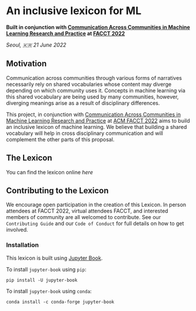 # An inclusive lexicon for ML 
**Built in conjunction with [Communication Across Communities in Machine Learning Research and Practice](https://sites.google.com/view/sedl-workshop/) at [FACCT 2022](https://facctconference.org/2022/acceptedcraft.html)**

*Seoul, 🇰🇷 21 June 2022*

## Motivation

Communication across communities through various forms of narratives necessarily rely on shared vocabularies whose content may diverge depending on which community uses it. Concepts in machine learning via this shared vocabulary are being used by many communities, however, diverging meanings arise as a result of disciplinary differences. 

This project, in conjunction with [Communication Across Communities in Machine Learning Research and Practice](https://sites.google.com/view/sedl-workshop/) at [ACM FACCT 2022](https://facctconference.org/2022/acceptedcraft.html) aims to build an inclusive lexicon of machine learning. We believe that building a shared vocabulary will help in cross disciplinary communication and will complement the other parts of this proposal.

## The Lexicon

You can find the lexicon online *here*

## Contributing to the Lexicon

We encourage open participation in the creation of this Lexicon. 
In person attendees at FACCT 2022, virtual attendees FACCT, and interested members of community are all welcomed to contribute.
See our `Contributing Guide` and our `Code of Conduct` for full details on how to get involved.

### Installation

This lexicon is built using [Jupyter Book](https://jupyterbook.org/en/stable/intro.html). 

To install `jupyter-book` using `pip`:

```
pip install -U jupyter-book
```

To install `jupyter-book` using `conda`:

```
conda install -c conda-forge jupyter-book
```

